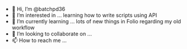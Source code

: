 - 👋 Hi, I’m @batchpd36
- 👀 I’m interested in ... learning how to write scripts using API
- 🌱 I’m currently learning ... lots of new things in Folio regarding my old workflow
- 💞️ I’m looking to collaborate on ...
- 📫 How to reach me ...

<!---
batchpd36/batchpd36 is a ✨ special ✨ repository because its `README.md` (this file) appears on your GitHub profile.
You can click the Preview link to take a look at your changes.
--->
